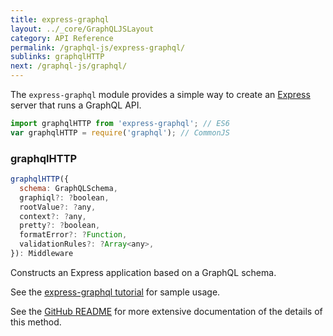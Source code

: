 ```yaml
---
title: express-graphql
layout: ../_core/GraphQLJSLayout
category: API Reference
permalink: /graphql-js/express-graphql/
sublinks: graphqlHTTP
next: /graphql-js/graphql/
---
```


The `express-graphql` module provides a simple way to create an [Express](https://expressjs.com/) server that runs a GraphQL API.

```js
import graphqlHTTP from 'express-graphql'; // ES6
var graphqlHTTP = require('graphql'); // CommonJS
```

### graphqlHTTP

```js
graphqlHTTP({
  schema: GraphQLSchema,
  graphiql?: ?boolean,
  rootValue?: ?any,
  context?: ?any,
  pretty?: ?boolean,
  formatError?: ?Function,
  validationRules?: ?Array<any>,
}): Middleware
```

Constructs an Express application based on a GraphQL schema.

See the [express-graphql tutorial](/graphql-js/running-an-express-graphql-server/) for sample usage.

See the [GitHub README](https://github.com/graphql/express-graphql) for more extensive documentation of the details of this method.
